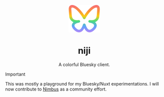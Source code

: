 <p align="center">
  <img src="./.github/assets/logo.svg" width="100">
</p>
<h1 align="center">
  niji
</h1>
<p align="center">
  A colorful Bluesky client.
</p>

> [!IMPORTANT]
> This was mostly a playground for my Bluesky/Nuxt experimentations. I will now contribute to [Nimbus](https://github.com/nimbus-town/nimbus) as a community effort.
